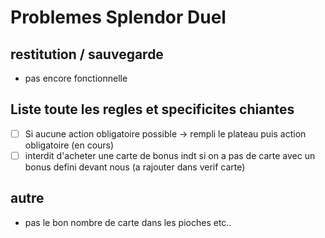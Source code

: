 # Problemes Splendor Duel

## restitution / sauvegarde
* pas encore fonctionnelle

## Liste toute les regles et specificites chiantes
- [ ] Si aucune action obligatoire possible -> rempli le plateau puis action obligatoire (en cours)
- [ ] interdit d'acheter une carte de bonus indt si on a pas de carte avec un bonus defini devant nous (a rajouter dans verif carte)

## autre
* pas le bon nombre de carte dans les pioches etc..
